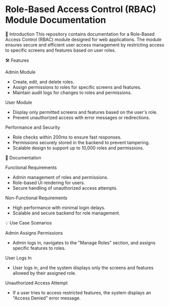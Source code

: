 # Role-Based Access Control (RBAC) Module Documentation

📖 Introduction
This repository contains documentation for a Role-Based Access Control (RBAC) module designed for web applications. The module ensures secure and efficient user access management by restricting access to specific screens and features based on user roles.

🛠️ Features

Admin Module

- Create, edit, and delete roles.
- Assign permissions to roles for specific screens and features.
- Maintain audit logs for changes to roles and permissions.
  
User Module

- Display only permitted screens and features based on the user's role.
- Prevent unauthorized access with error messages or redirections.

Performance and Security

- Role checks within 200ms to ensure fast responses.
- Permissions securely stored in the backend to prevent tampering.
- Scalable design to support up to 10,000 roles and permissions.
  
📑 Documentation

Functional Requirements

- Admin management of roles and permissions.
- Role-based UI rendering for users.
- Secure handling of unauthorized access attempts.

Non-Functional Requirements
- High performance with minimal login delays.
- Scalable and secure backend for role management.

💡 Use Case Scenarios

Admin Assigns Permissions

- Admin logs in, navigates to the "Manage Roles" section, and assigns specific features to roles.

User Logs In

- User logs in, and the system displays only the screens and features allowed by their assigned role.

Unauthorized Access Attempt

- If a user tries to access restricted features, the system displays an "Access Denied" error message.
